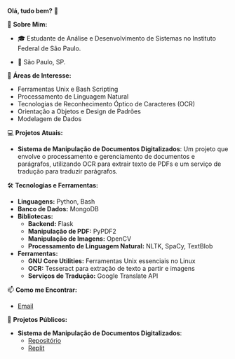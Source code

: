 **Olá, tudo bem?** 👋

📜 **Sobre Mim:**

- 🎓 Estudante de Análise e Desenvolvimento de Sistemas no Instituto Federal de São Paulo.

- 📌 São Paulo, SP. 

🔭 **Áreas de Interesse:**

- Ferramentas Unix e Bash Scripting
- Processamento de Linguagem Natural
- Tecnologias de Reconhecimento Óptico de Caracteres (OCR)
- Orientação a Objetos e Design de Padrões
- Modelagem de Dados

💻 **Projetos Atuais:**

- **Sistema de Manipulação de Documentos Digitalizados**: Um projeto que envolve o processamento e gerenciamento de documentos e parágrafos, utilizando OCR para extrair texto de PDFs e um serviço de tradução para traduzir parágrafos. 

🛠️ **Tecnologias e Ferramentas:**

- **Linguagens:** Python, Bash
- **Banco de Dados:** MongoDB
- **Bibliotecas:**
    - **Backend:** Flask
    - **Manipulação de PDF:** PyPDF2
    - **Manipulação de Imagens:** OpenCV
    - **Processamento de Linguagem Natural:** NLTK, SpaCy, TextBlob
- **Ferramentas:**
    - **GNU Core Utilities:** Ferramentas Unix essenciais no Linux
    - **OCR:** Tesseract para extração de texto a partir e imagens
    - **Serviços de Tradução:** Google Translate API

📫 **Como me Encontrar:**

- [Email](mailto:mackandalls@gmail.com)

📜 **Projetos Públicos:**

- **Sistema de Manipulação de Documentos Digitalizados**: 
    - [Repositório](https://github.com/rib-thiago/projeto_tcc)
    - [Replit](https://replit.com/@ribthiago/projetotcc)

